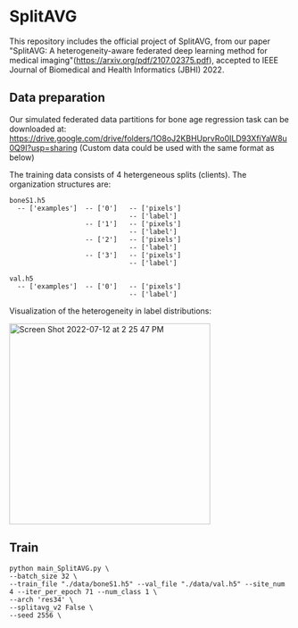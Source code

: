 # SplitAVG
This repository includes the official project of SplitAVG, from our paper "SplitAVG: A heterogeneity-aware federated deep learning method for medical imaging"(https://arxiv.org/pdf/2107.02375.pdf), accepted to IEEE Journal of Biomedical and Health Informatics (JBHI) 2022.


## Data preparation

Our simulated federated data partitions for bone age regression task can be downloaded at: https://drive.google.com/drive/folders/1O8oJ2KBHUprvRo0ILD93XfiYaW8u0Q9I?usp=sharing   (Custom data could be used with the same format as below)

The training data consists of 4 hetergeneous splits (clients). The organization structures are:

```
boneS1.h5
  -- ['examples']  -- ['0']   -- ['pixels']
                              -- ['label']
                   -- ['1']   -- ['pixels']
                              -- ['label']    
                   -- ['2']   -- ['pixels']
                              -- ['label'] 
                   -- ['3']   -- ['pixels']
                              -- ['label']

val.h5
  -- ['examples']  -- ['0']   -- ['pixels']
                              -- ['label']
```

Visualization of the heterogeneity in label distributions:

<img width="360" alt="Screen Shot 2022-07-12 at 2 25 47 PM" src="https://user-images.githubusercontent.com/30038903/178567298-c4f196c3-86b5-4312-a630-cb475c1a4816.png">


## Train
```
python main_SplitAVG.py \
--batch_size 32 \
--train_file "./data/boneS1.h5" --val_file "./data/val.h5" --site_num 4 --iter_per_epoch 71 --num_class 1 \
--arch 'res34' \
--splitavg_v2 False \
--seed 2556 \
```

